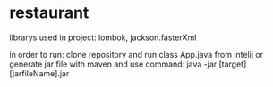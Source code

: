 # restaurant

librarys used in project: lombok, jackson.fasterXml

in order to run: clone repository and run class App.java from intelij or generate jar file with maven and use command: java -jar [target][jarfileName].jar
